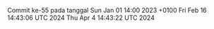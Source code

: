 Commit ke-55 pada tanggal Sun Jan 01 14:00 2023 +0100
Fri Feb 16 14:43:06 UTC 2024
Thu Apr  4 14:43:22 UTC 2024
